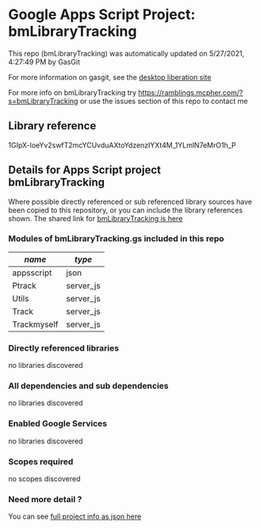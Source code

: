 # Google Apps Script Project: bmLibraryTracking
This repo (bmLibraryTracking) was automatically updated on 5/27/2021, 4:27:49 PM by GasGit

For more information on gasgit, see the [desktop liberation site](https://ramblings.mcpher.com/drive-sdk-and-github/migrategasgit/ "desktop liberation")

For more info on bmLibraryTracking try https://ramblings.mcpher.com/?s=bmLibraryTracking or use the issues section of this repo to contact me
## Library reference
1GIpX-loeYv2swfT2mcYCUvduAXtoYdzenzIYXt4M_1YLmlN7eMrO1h_P


## Details for Apps Script project bmLibraryTracking
Where possible directly referenced or sub referenced library sources have been copied to this repository, or you can include the library references shown. 
The shared link for [bmLibraryTracking is here](https://script.google.com/d/1GIpX-loeYv2swfT2mcYCUvduAXtoYdzenzIYXt4M_1YLmlN7eMrO1h_P/edit?usp=sharing "open in the GAS IDE")

### Modules of bmLibraryTracking.gs included in this repo
*name*|*type*
--- | --- 
appsscript| json
Ptrack| server_js
Utils| server_js
Track| server_js
Trackmyself| server_js
### Directly referenced libraries
no libraries discovered
### All dependencies and sub dependencies
no libraries discovered
### Enabled Google Services
no libraries discovered
### Scopes required
no scopes discovered
### Need more detail ?
You can see [full project info as json here](info.json)
